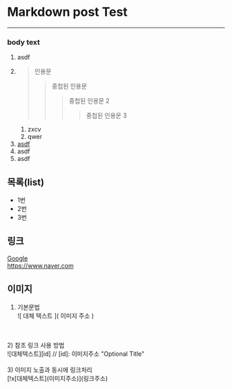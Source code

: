 # Markdown post Test
---
### body text
1. asdf<br/>
2.
    >인용문
    >>중첩된 인용문
    >>>중첩된 인용문 2
    >>>>중첩된 인용문 3
   1. zxcv
   2. qwer
1. <u>asdf</u>
2. asdf
3. asdf

## 목록(list)
* 1번
* 2번
* 3번

## 링크
[Google](https://www.google.com) <br/>
https://www.naver.com

## 이미지
1) 기본문법 <br>![ 대체 텍스트 ]( 이미지 주소 )
<br/>
<br/>
2) 참조 링크 사용 방법 <br> ![대체텍스트][id]  
// [id]: 이미지주소 "Optional Title" 
<br/>
<br/>
3) 이미지 노출과 동시에 링크처리 <br>
[!x[대체텍스트](이미지주소)](링크주소)



